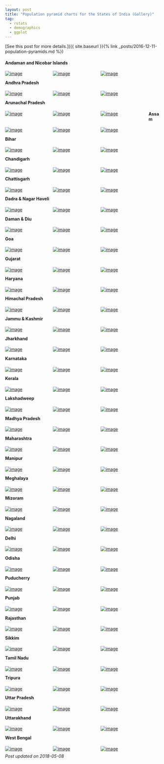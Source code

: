 ```yaml
---
layout: post
title: "Population pyramid charts for the States of India (Gallery)"
tag:
  - rstats
  - demographics
  - ggplot
---
```


[See this post for more details.]({{ site.baseurl }}{% link _posts/2016-12-11-population-pyramids.md %})

#### Andaman and Nicobar Islands
<a href="/images/pop/ANDAMAN & NICOBAR ISLAND-1.svg" target="_blank" style="float: left; width: 30%; margin-right: 1%; margin-bottom: 0.5em;"><img src="/images/pop/ANDAMAN & NICOBAR ISLAND-1.svg" alt="image" /></a>
<a href="/images/pop/ANDAMAN & NICOBAR ISLAND-2.svg" target="_blank" style="float: left; width: 30%; margin-right: 1%; margin-bottom: 0.5em;"><img src="/images/pop/ANDAMAN & NICOBAR ISLAND-2.svg" alt="image" /></a>
<a href="/images/pop/ANDAMAN & NICOBAR ISLAND-3.svg" target="_blank" style="float: left; width: 30%; margin-right: 1%; margin-bottom: 0.5em;"><img src="/images/pop/ANDAMAN & NICOBAR ISLAND-3.svg" alt="image" /></a>
<p style="clear: both;" />

#### Andhra Pradesh
<a href="/images/pop/ANDHRA PRADESH-1.svg" target="_blank" style="float: left; width: 30%; margin-right: 1%; margin-bottom: 0.5em;"><img src="/images/pop/ANDHRA PRADESH-1.svg" alt="image" /></a>
<a href="/images/pop/ANDHRA PRADESH-2.svg" target="_blank" style="float: left; width: 30%; margin-right: 1%; margin-bottom: 0.5em;"><img src="/images/pop/ANDHRA PRADESH-2.svg" alt="image" /></a>
<a href="/images/pop/ANDHRA PRADESH-3.svg" target="_blank" style="float: left; width: 30%; margin-right: 1%; margin-bottom: 0.5em;"><img src="/images/pop/ANDHRA PRADESH-3.svg" alt="image" /></a>
<p style="clear: both;" />

#### Arunachal Pradesh
<a href="/images/pop/ARUNACHAL PRADESH-1.svg" target="_blank" style="float: left; width: 30%; margin-right: 1%; margin-bottom: 0.5em;"><img src="/images/pop/ARUNACHAL PRADESH-1.svg" alt="image" /></a>
<a href="/images/pop/ARUNACHAL PRADESH-2.svg" target="_blank" style="float: left; width: 30%; margin-right: 1%; margin-bottom: 0.5em;"><img src="/images/pop/ARUNACHAL PRADESH-2.svg" alt="image" /></a>
<a href="/images/pop/ARUNACHAL PRADESH-3.svg" target="_blank" style="float: left; width: 30%; margin-right: 1%; margin-bottom: 0.5em;"><img src="/images/pop/ARUNACHAL PRADESH-3.svg" alt="image" /></a>

#### Assam
<a href="/images/pop/ASSAM-1.svg" target="_blank" style="float: left; width: 30%; margin-right: 1%; margin-bottom: 0.5em;"><img src="/images/pop/ASSAM-1.svg" alt="image" /></a>
<a href="/images/pop/ASSAM-2.svg" target="_blank" style="float: left; width: 30%; margin-right: 1%; margin-bottom: 0.5em;"><img src="/images/pop/ASSAM-2.svg" alt="image" /></a>
<a href="/images/pop/ASSAM-3.svg" target="_blank" style="float: left; width: 30%; margin-right: 1%; margin-bottom: 0.5em;"><img src="/images/pop/ASSAM-3.svg" alt="image" /></a>
<p style="clear: both;" />

#### Bihar
<a href="/images/pop/BIHAR-1.svg" target="_blank" style="float: left; width: 30%; margin-right: 1%; margin-bottom: 0.5em;"><img src="/images/pop/BIHAR-1.svg" alt="image" /></a>
<a href="/images/pop/BIHAR-2.svg" target="_blank" style="float: left; width: 30%; margin-right: 1%; margin-bottom: 0.5em;"><img src="/images/pop/BIHAR-2.svg" alt="image" /></a>
<a href="/images/pop/BIHAR-3.svg" target="_blank" style="float: left; width: 30%; margin-right: 1%; margin-bottom: 0.5em;"><img src="/images/pop/BIHAR-3.svg" alt="image" /></a>
<p style="clear: both;" />

#### Chandigarh
<a href="/images/pop/CHANDIGARH-1.svg" target="_blank" style="float: left; width: 30%; margin-right: 1%; margin-bottom: 0.5em;"><img src="/images/pop/CHANDIGARH-1.svg" alt="image" /></a>
<a href="/images/pop/CHANDIGARH-2.svg" target="_blank" style="float: left; width: 30%; margin-right: 1%; margin-bottom: 0.5em;"><img src="/images/pop/CHANDIGARH-2.svg" alt="image" /></a>
<a href="/images/pop/CHANDIGARH-3.svg" target="_blank" style="float: left; width: 30%; margin-right: 1%; margin-bottom: 0.5em;"><img src="/images/pop/CHANDIGARH-3.svg" alt="image" /></a>
<p style="clear: both;" />

#### Chattisgarh
<a href="/images/pop/CHHATTISGARH-1.svg" target="_blank" style="float: left; width: 30%; margin-right: 1%; margin-bottom: 0.5em;"><img src="/images/pop/CHHATTISGARH-1.svg" alt="image" /></a>
<a href="/images/pop/CHHATTISGARH-2.svg" target="_blank" style="float: left; width: 30%; margin-right: 1%; margin-bottom: 0.5em;"><img src="/images/pop/CHHATTISGARH-2.svg" alt="image" /></a>
<a href="/images/pop/CHHATTISGARH-3.svg" target="_blank" style="float: left; width: 30%; margin-right: 1%; margin-bottom: 0.5em;"><img src="/images/pop/CHHATTISGARH-3.svg" alt="image" /></a>
<p style="clear: both;" />

#### Dadra & Nagar Haveli
<a href="/images/pop/DADRA & NAGAR HAVELI-1.svg" target="_blank" style="float: left; width: 30%; margin-right: 1%; margin-bottom: 0.5em;"><img src="/images/pop/DADRA & NAGAR HAVELI-1.svg" alt="image" /></a>
<a href="/images/pop/DADRA & NAGAR HAVELI-2.svg" target="_blank" style="float: left; width: 30%; margin-right: 1%; margin-bottom: 0.5em;"><img src="/images/pop/DADRA & NAGAR HAVELI-2.svg" alt="image" /></a>
<a href="/images/pop/DADRA & NAGAR HAVELI-3.svg" target="_blank" style="float: left; width: 30%; margin-right: 1%; margin-bottom: 0.5em;"><img src="/images/pop/DADRA & NAGAR HAVELI-3.svg" alt="image" /></a>
<p style="clear: both;" />

#### Daman & Diu
<a href="/images/pop/DAMAN & DIU-1.svg" target="_blank" style="float: left; width: 30%; margin-right: 1%; margin-bottom: 0.5em;"><img src="/images/pop/DAMAN & DIU-1.svg" alt="image" /></a>
<a href="/images/pop/DAMAN & DIU-2.svg" target="_blank" style="float: left; width: 30%; margin-right: 1%; margin-bottom: 0.5em;"><img src="/images/pop/DAMAN & DIU-2.svg" alt="image" /></a>
<a href="/images/pop/DAMAN & DIU-3.svg" target="_blank" style="float: left; width: 30%; margin-right: 1%; margin-bottom: 0.5em;"><img src="/images/pop/DAMAN & DIU-3.svg" alt="image" /></a>
<p style="clear: both;" />

#### Goa
<a href="/images/pop/GOA-1.svg" target="_blank" style="float: left; width: 30%; margin-right: 1%; margin-bottom: 0.5em;"><img src="/images/pop/GOA-1.svg" alt="image" /></a>
<a href="/images/pop/GOA-2.svg" target="_blank" style="float: left; width: 30%; margin-right: 1%; margin-bottom: 0.5em;"><img src="/images/pop/GOA-2.svg" alt="image" /></a>
<a href="/images/pop/GOA-3.svg" target="_blank" style="float: left; width: 30%; margin-right: 1%; margin-bottom: 0.5em;"><img src="/images/pop/GOA-3.svg" alt="image" /></a>
<p style="clear: both;" />

#### Gujarat
<a href="/images/pop/GUJARAT-1.svg" target="_blank" style="float: left; width: 30%; margin-right: 1%; margin-bottom: 0.5em;"><img src="/images/pop/GUJARAT-1.svg" alt="image" /></a>
<a href="/images/pop/GUJARAT-2.svg" target="_blank" style="float: left; width: 30%; margin-right: 1%; margin-bottom: 0.5em;"><img src="/images/pop/GUJARAT-2.svg" alt="image" /></a>
<a href="/images/pop/GUJARAT-3.svg" target="_blank" style="float: left; width: 30%; margin-right: 1%; margin-bottom: 0.5em;"><img src="/images/pop/GUJARAT-3.svg" alt="image" /></a>
<p style="clear: both;" />

#### Haryana
<a href="/images/pop/HARYANA-1.svg" target="_blank" style="float: left; width: 30%; margin-right: 1%; margin-bottom: 0.5em;"><img src="/images/pop/HARYANA-1.svg" alt="image" /></a>
<a href="/images/pop/HARYANA-2.svg" target="_blank" style="float: left; width: 30%; margin-right: 1%; margin-bottom: 0.5em;"><img src="/images/pop/HARYANA-2.svg" alt="image" /></a>
<a href="/images/pop/HARYANA-3.svg" target="_blank" style="float: left; width: 30%; margin-right: 1%; margin-bottom: 0.5em;"><img src="/images/pop/HARYANA-3.svg" alt="image" /></a>
<p style="clear: both;" />

#### Himachal Pradesh
<a href="/images/pop/HIMACHAL PRADESH-1.svg" target="_blank" style="float: left; width: 30%; margin-right: 1%; margin-bottom: 0.5em;"><img src="/images/pop/HIMACHAL PRADESH-1.svg" alt="image" /></a>
<a href="/images/pop/HIMACHAL PRADESH-2.svg" target="_blank" style="float: left; width: 30%; margin-right: 1%; margin-bottom: 0.5em;"><img src="/images/pop/HIMACHAL PRADESH-2.svg" alt="image" /></a>
<a href="/images/pop/HIMACHAL PRADESH-3.svg" target="_blank" style="float: left; width: 30%; margin-right: 1%; margin-bottom: 0.5em;"><img src="/images/pop/HIMACHAL PRADESH-3.svg" alt="image" /></a>
<p style="clear: both;" />

#### Jammu & Kashmir
<a href="/images/pop/JAMMU & KASHMIR-1.svg" target="_blank" style="float: left; width: 30%; margin-right: 1%; margin-bottom: 0.5em;"><img src="/images/pop/JAMMU & KASHMIR-1.svg" alt="image" /></a>
<a href="/images/pop/JAMMU & KASHMIR-2.svg" target="_blank" style="float: left; width: 30%; margin-right: 1%; margin-bottom: 0.5em;"><img src="/images/pop/JAMMU & KASHMIR-2.svg" alt="image" /></a>
<a href="/images/pop/JAMMU & KASHMIR-3.svg" target="_blank" style="float: left; width: 30%; margin-right: 1%; margin-bottom: 0.5em;"><img src="/images/pop/JAMMU & KASHMIR-3.svg" alt="image" /></a>
<p style="clear: both;" />

#### Jharkhand
<a href="/images/pop/JHARKHAND-1.svg" target="_blank" style="float: left; width: 30%; margin-right: 1%; margin-bottom: 0.5em;"><img src="/images/pop/JHARKHAND-1.svg" alt="image" /></a>
<a href="/images/pop/JHARKHAND-2.svg" target="_blank" style="float: left; width: 30%; margin-right: 1%; margin-bottom: 0.5em;"><img src="/images/pop/JHARKHAND-2.svg" alt="image" /></a>
<a href="/images/pop/JHARKHAND-3.svg" target="_blank" style="float: left; width: 30%; margin-right: 1%; margin-bottom: 0.5em;"><img src="/images/pop/JHARKHAND-3.svg" alt="image" /></a>
<p style="clear: both;" />

#### Karnataka
<a href="/images/pop/KARNATAKA-1.svg" target="_blank" style="float: left; width: 30%; margin-right: 1%; margin-bottom: 0.5em;"><img src="/images/pop/KARNATAKA-1.svg" alt="image" /></a>
<a href="/images/pop/KARNATAKA-2.svg" target="_blank" style="float: left; width: 30%; margin-right: 1%; margin-bottom: 0.5em;"><img src="/images/pop/KARNATAKA-2.svg" alt="image" /></a>
<a href="/images/pop/KARNATAKA-3.svg" target="_blank" style="float: left; width: 30%; margin-right: 1%; margin-bottom: 0.5em;"><img src="/images/pop/KARNATAKA-3.svg" alt="image" /></a>
<p style="clear: both;" />

#### Kerala
<a href="/images/pop/KERALA-1.svg" target="_blank" style="float: left; width: 30%; margin-right: 1%; margin-bottom: 0.5em;"><img src="/images/pop/KERALA-1.svg" alt="image" /></a>
<a href="/images/pop/KERALA-2.svg" target="_blank" style="float: left; width: 30%; margin-right: 1%; margin-bottom: 0.5em;"><img src="/images/pop/KERALA-2.svg" alt="image" /></a>
<a href="/images/pop/KERALA-3.svg" target="_blank" style="float: left; width: 30%; margin-right: 1%; margin-bottom: 0.5em;"><img src="/images/pop/KERALA-3.svg" alt="image" /></a>
<p style="clear: both;" />

#### Lakshadweep
<a href="/images/pop/LAKSHADWEEP-1.svg" target="_blank" style="float: left; width: 30%; margin-right: 1%; margin-bottom: 0.5em;"><img src="/images/pop/LAKSHADWEEP-1.svg" alt="image" /></a>
<a href="/images/pop/LAKSHADWEEP-2.svg" target="_blank" style="float: left; width: 30%; margin-right: 1%; margin-bottom: 0.5em;"><img src="/images/pop/LAKSHADWEEP-2.svg" alt="image" /></a>
<a href="/images/pop/LAKSHADWEEP-3.svg" target="_blank" style="float: left; width: 30%; margin-right: 1%; margin-bottom: 0.5em;"><img src="/images/pop/LAKSHADWEEP-3.svg" alt="image" /></a>
<p style="clear: both;" />

#### Madhya Pradesh
<a href="/images/pop/MADHYA PRADESH-1.svg" target="_blank" style="float: left; width: 30%; margin-right: 1%; margin-bottom: 0.5em;"><img src="/images/pop/MADHYA PRADESH-1.svg" alt="image" /></a>
<a href="/images/pop/MADHYA PRADESH-2.svg" target="_blank" style="float: left; width: 30%; margin-right: 1%; margin-bottom: 0.5em;"><img src="/images/pop/MADHYA PRADESH-2.svg" alt="image" /></a>
<a href="/images/pop/MADHYA PRADESH-3.svg" target="_blank" style="float: left; width: 30%; margin-right: 1%; margin-bottom: 0.5em;"><img src="/images/pop/MADHYA PRADESH-3.svg" alt="image" /></a>
<p style="clear: both;" />

#### Maharashtra
<a href="/images/pop/MAHARASHTRA-1.svg" target="_blank" style="float: left; width: 30%; margin-right: 1%; margin-bottom: 0.5em;"><img src="/images/pop/MAHARASHTRA-1.svg" alt="image" /></a>
<a href="/images/pop/MAHARASHTRA-2.svg" target="_blank" style="float: left; width: 30%; margin-right: 1%; margin-bottom: 0.5em;"><img src="/images/pop/MAHARASHTRA-2.svg" alt="image" /></a>
<a href="/images/pop/MAHARASHTRA-3.svg" target="_blank" style="float: left; width: 30%; margin-right: 1%; margin-bottom: 0.5em;"><img src="/images/pop/MAHARASHTRA-3.svg" alt="image" /></a>
<p style="clear: both;" />

#### Manipur
<a href="/images/pop/MANIPUR-1.svg" target="_blank" style="float: left; width: 30%; margin-right: 1%; margin-bottom: 0.5em;"><img src="/images/pop/MANIPUR-1.svg" alt="image" /></a>
<a href="/images/pop/MANIPUR-2.svg" target="_blank" style="float: left; width: 30%; margin-right: 1%; margin-bottom: 0.5em;"><img src="/images/pop/MANIPUR-2.svg" alt="image" /></a>
<a href="/images/pop/MANIPUR-3.svg" target="_blank" style="float: left; width: 30%; margin-right: 1%; margin-bottom: 0.5em;"><img src="/images/pop/MANIPUR-3.svg" alt="image" /></a>
<p style="clear: both;" />

#### Meghalaya
<a href="/images/pop/MEGHALAYA-1.svg" target="_blank" style="float: left; width: 30%; margin-right: 1%; margin-bottom: 0.5em;"><img src="/images/pop/MEGHALAYA-1.svg" alt="image" /></a>
<a href="/images/pop/MEGHALAYA-2.svg" target="_blank" style="float: left; width: 30%; margin-right: 1%; margin-bottom: 0.5em;"><img src="/images/pop/MEGHALAYA-2.svg" alt="image" /></a>
<a href="/images/pop/MEGHALAYA-3.svg" target="_blank" style="float: left; width: 30%; margin-right: 1%; margin-bottom: 0.5em;"><img src="/images/pop/MEGHALAYA-3.svg" alt="image" /></a>
<p style="clear: both;" />

#### Mizoram
<a href="/images/pop/MIZORAM-1.svg" target="_blank" style="float: left; width: 30%; margin-right: 1%; margin-bottom: 0.5em;"><img src="/images/pop/MIZORAM-1.svg" alt="image" /></a>
<a href="/images/pop/MIZORAM-2.svg" target="_blank" style="float: left; width: 30%; margin-right: 1%; margin-bottom: 0.5em;"><img src="/images/pop/MIZORAM-2.svg" alt="image" /></a>
<a href="/images/pop/MIZORAM-3.svg" target="_blank" style="float: left; width: 30%; margin-right: 1%; margin-bottom: 0.5em;"><img src="/images/pop/MIZORAM-3.svg" alt="image" /></a>
<p style="clear: both;" />

#### Nagaland
<a href="/images/pop/NAGALAND-1.svg" target="_blank" style="float: left; width: 30%; margin-right: 1%; margin-bottom: 0.5em;"><img src="/images/pop/NAGALAND-1.svg" alt="image" /></a>
<a href="/images/pop/NAGALAND-2.svg" target="_blank" style="float: left; width: 30%; margin-right: 1%; margin-bottom: 0.5em;"><img src="/images/pop/NAGALAND-2.svg" alt="image" /></a>
<a href="/images/pop/NAGALAND-3.svg" target="_blank" style="float: left; width: 30%; margin-right: 1%; margin-bottom: 0.5em;"><img src="/images/pop/NAGALAND-3.svg" alt="image" /></a>
<p style="clear: both;" />

#### Delhi
<a href="/images/pop/NCT OF DELHI-1.svg" target="_blank" style="float: left; width: 30%; margin-right: 1%; margin-bottom: 0.5em;"><img src="/images/pop/NCT OF DELHI-1.svg" alt="image" /></a>
<a href="/images/pop/NCT OF DELHI-2.svg" target="_blank" style="float: left; width: 30%; margin-right: 1%; margin-bottom: 0.5em;"><img src="/images/pop/NCT OF DELHI-2.svg" alt="image" /></a>
<a href="/images/pop/NCT OF DELHI-3.svg" target="_blank" style="float: left; width: 30%; margin-right: 1%; margin-bottom: 0.5em;"><img src="/images/pop/NCT OF DELHI-3.svg" alt="image" /></a>
<p style="clear: both;" />

#### Odisha
<a href="/images/pop/ODISHA-1.svg" target="_blank" style="float: left; width: 30%; margin-right: 1%; margin-bottom: 0.5em;"><img src="/images/pop/ODISHA-1.svg" alt="image" /></a>
<a href="/images/pop/ODISHA-2.svg" target="_blank" style="float: left; width: 30%; margin-right: 1%; margin-bottom: 0.5em;"><img src="/images/pop/ODISHA-2.svg" alt="image" /></a>
<a href="/images/pop/ODISHA-3.svg" target="_blank" style="float: left; width: 30%; margin-right: 1%; margin-bottom: 0.5em;"><img src="/images/pop/ODISHA-3.svg" alt="image" /></a>
<p style="clear: both;" />

#### Puducherry
<a href="/images/pop/PUDUCHERRY-1.svg" target="_blank" style="float: left; width: 30%; margin-right: 1%; margin-bottom: 0.5em;"><img src="/images/pop/PUDUCHERRY-1.svg" alt="image" /></a>
<a href="/images/pop/PUDUCHERRY-2.svg" target="_blank" style="float: left; width: 30%; margin-right: 1%; margin-bottom: 0.5em;"><img src="/images/pop/PUDUCHERRY-2.svg" alt="image" /></a>
<a href="/images/pop/PUDUCHERRY-3.svg" target="_blank" style="float: left; width: 30%; margin-right: 1%; margin-bottom: 0.5em;"><img src="/images/pop/PUDUCHERRY-3.svg" alt="image" /></a>
<p style="clear: both;" />

#### Punjab
<a href="/images/pop/PUNJAB-1.svg" target="_blank" style="float: left; width: 30%; margin-right: 1%; margin-bottom: 0.5em;"><img src="/images/pop/PUNJAB-1.svg" alt="image" /></a>
<a href="/images/pop/PUNJAB-2.svg" target="_blank" style="float: left; width: 30%; margin-right: 1%; margin-bottom: 0.5em;"><img src="/images/pop/PUNJAB-2.svg" alt="image" /></a>
<a href="/images/pop/PUNJAB-3.svg" target="_blank" style="float: left; width: 30%; margin-right: 1%; margin-bottom: 0.5em;"><img src="/images/pop/PUNJAB-3.svg" alt="image" /></a>
<p style="clear: both;" />

#### Rajasthan
<a href="/images/pop/RAJASTHAN-1.svg" target="_blank" style="float: left; width: 30%; margin-right: 1%; margin-bottom: 0.5em;"><img src="/images/pop/RAJASTHAN-1.svg" alt="image" /></a>
<a href="/images/pop/RAJASTHAN-2.svg" target="_blank" style="float: left; width: 30%; margin-right: 1%; margin-bottom: 0.5em;"><img src="/images/pop/RAJASTHAN-2.svg" alt="image" /></a>
<a href="/images/pop/RAJASTHAN-3.svg" target="_blank" style="float: left; width: 30%; margin-right: 1%; margin-bottom: 0.5em;"><img src="/images/pop/RAJASTHAN-3.svg" alt="image" /></a>
<p style="clear: both;" />

#### Sikkim
<a href="/images/pop/SIKKIM-1.svg" target="_blank" style="float: left; width: 30%; margin-right: 1%; margin-bottom: 0.5em;"><img src="/images/pop/SIKKIM-1.svg" alt="image" /></a>
<a href="/images/pop/SIKKIM-2.svg" target="_blank" style="float: left; width: 30%; margin-right: 1%; margin-bottom: 0.5em;"><img src="/images/pop/SIKKIM-2.svg" alt="image" /></a>
<a href="/images/pop/SIKKIM-3.svg" target="_blank" style="float: left; width: 30%; margin-right: 1%; margin-bottom: 0.5em;"><img src="/images/pop/SIKKIM-3.svg" alt="image" /></a>
<p style="clear: both;" />

#### Tamil Nadu
<a href="/images/pop/TAMIL NADU-1.svg" target="_blank" style="float: left; width: 30%; margin-right: 1%; margin-bottom: 0.5em;"><img src="/images/pop/TAMIL NADU-1.svg" alt="image" /></a>
<a href="/images/pop/TAMIL NADU-2.svg" target="_blank" style="float: left; width: 30%; margin-right: 1%; margin-bottom: 0.5em;"><img src="/images/pop/TAMIL NADU-2.svg" alt="image" /></a>
<a href="/images/pop/TAMIL NADU-3.svg" target="_blank" style="float: left; width: 30%; margin-right: 1%; margin-bottom: 0.5em;"><img src="/images/pop/TAMIL NADU-3.svg" alt="image" /></a>
<p style="clear: both;" />

#### Tripura
<a href="/images/pop/TRIPURA-1.svg" target="_blank" style="float: left; width: 30%; margin-right: 1%; margin-bottom: 0.5em;"><img src="/images/pop/TRIPURA-1.svg" alt="image" /></a>
<a href="/images/pop/TRIPURA-2.svg" target="_blank" style="float: left; width: 30%; margin-right: 1%; margin-bottom: 0.5em;"><img src="/images/pop/TRIPURA-2.svg" alt="image" /></a>
<a href="/images/pop/TRIPURA-3.svg" target="_blank" style="float: left; width: 30%; margin-right: 1%; margin-bottom: 0.5em;"><img src="/images/pop/TRIPURA-3.svg" alt="image" /></a>
<p style="clear: both;" />

#### Uttar Pradesh
<a href="/images/pop/UTTAR PRADESH-1.svg" target="_blank" style="float: left; width: 30%; margin-right: 1%; margin-bottom: 0.5em;"><img src="/images/pop/UTTAR PRADESH-1.svg" alt="image" /></a>
<a href="/images/pop/UTTAR PRADESH-2.svg" target="_blank" style="float: left; width: 30%; margin-right: 1%; margin-bottom: 0.5em;"><img src="/images/pop/UTTAR PRADESH-2.svg" alt="image" /></a>
<a href="/images/pop/UTTAR PRADESH-3.svg" target="_blank" style="float: left; width: 30%; margin-right: 1%; margin-bottom: 0.5em;"><img src="/images/pop/UTTAR PRADESH-3.svg" alt="image" /></a>
<p style="clear: both;" />

#### Uttarakhand
<a href="/images/pop/UTTARAKHAND-1.svg" target="_blank" style="float: left; width: 30%; margin-right: 1%; margin-bottom: 0.5em;"><img src="/images/pop/UTTARAKHAND-1.svg" alt="image" /></a>
<a href="/images/pop/UTTARAKHAND-2.svg" target="_blank" style="float: left; width: 30%; margin-right: 1%; margin-bottom: 0.5em;"><img src="/images/pop/UTTARAKHAND-2.svg" alt="image" /></a>
<a href="/images/pop/UTTARAKHAND-3.svg" target="_blank" style="float: left; width: 30%; margin-right: 1%; margin-bottom: 0.5em;"><img src="/images/pop/UTTARAKHAND-3.svg" alt="image" /></a>
<p style="clear: both;" />

#### West Bengal
<a href="/images/pop/WEST BENGAL-1.svg" target="_blank" style="float: left; width: 30%; margin-right: 1%; margin-bottom: 0.5em;"><img src="/images/pop/WEST BENGAL-1.svg" alt="image" /></a>
<a href="/images/pop/WEST BENGAL-2.svg" target="_blank" style="float: left; width: 30%; margin-right: 1%; margin-bottom: 0.5em;"><img src="/images/pop/WEST BENGAL-2.svg" alt="image" /></a>
<a href="/images/pop/WEST BENGAL-3.svg" target="_blank" style="float: left; width: 30%; margin-right: 1%; margin-bottom: 0.5em;"><img src="/images/pop/WEST BENGAL-3.svg" alt="image" /></a>
<p style="clear: both;" />

*Post updated on 2018-05-08*
